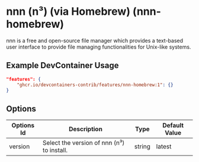 
# nnn (n³) (via Homebrew) (nnn-homebrew)

nnn is a free and open-source file manager which provides a text-based user interface to provide file managing functionalities for Unix-like systems.

## Example DevContainer Usage

```json
"features": {
    "ghcr.io/devcontainers-contrib/features/nnn-homebrew:1": {}
}
```

## Options

| Options Id | Description | Type | Default Value |
|-----|-----|-----|-----|
| version | Select the version of nnn (n³) to install. | string | latest |


